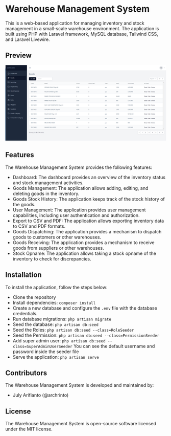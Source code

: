 # Warehouse Management System
This is a web-based application for managing inventory and stock management in a small-scale warehouse environment. The application is built using PHP with Laravel framework, MySQL database, Tailwind CSS, and Laravel Livewire.

## Preview
![image info](./public/images/goods-page.png)

## Features
The Warehouse Management System provides the following features:

- Dashboard: The dashboard provides an overview of the inventory status and stock management activities.
- Goods Management: The application allows adding, editing, and deleting goods in the inventory.
- Goods Stock History: The application keeps track of the stock history of the goods.
- User Management: The application provides user management capabilities, including user authentication and authorization.
- Export to CSV and PDF: The application allows exporting inventory data to CSV and PDF formats.
- Goods Dispatching: The application provides a mechanism to dispatch goods to customers or other warehouses.
- Goods Receiving: The application provides a mechanism to receive goods from suppliers or other warehouses.
- Stock Opname: The application allows taking a stock opname of the inventory to check for discrepancies.

## Installation
To install the application, follow the steps below:

- Clone the repository
- Install dependencies: `composer install`
- Create a new database and configure the `.env` file with the database credentials.
- Run database migrations: `php artisan migrate`
- Seed the database: `php artisan db:seed`
- Seed the Roles: `php artisan db:seed --class=RoleSeeder`
- Seed the Permission: `php artisan db:seed --class=PermissionSeeder`
- Add super admin user: `php artisan db:seed --class=SuperAdminUserSeeder`
You can see the default username and password inside the seeder file
- Serve the application: `php artisan serve`

## Contributors
The Warehouse Management System is developed and maintained by:

- July Arifianto (@archrinto)

## License
The Warehouse Management System is open-source software licensed under the MIT license.
